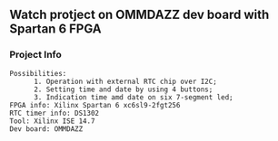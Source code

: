 ## Watch protject on OMMDAZZ dev board with Spartan 6 FPGA
### Project Info
```
Possibilities: 
      1. Operation with external RTC chip over I2C;
      2. Setting time and date by using 4 buttons;
      3. Indication time amd date on six 7-segment led;
FPGA info: Xilinx Spartan 6 xc6sl9-2fgt256
RTC timer info: DS1302 
Tool: Xilinx ISE 14.7
Dev board: OMMDAZZ
```
